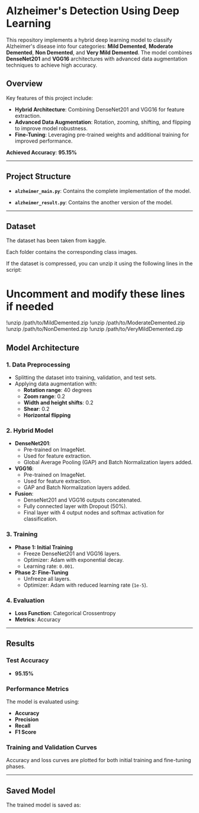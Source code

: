 # Alzheimer's Detection Using Deep Learning

This repository implements a hybrid deep learning model to classify Alzheimer's disease into four categories: **Mild Demented**, **Moderate Demented**, **Non Demented**, and **Very Mild Demented**. The model combines **DenseNet201** and **VGG16** architectures with advanced data augmentation techniques to achieve high accuracy.

## Overview

Key features of this project include:
- **Hybrid Architecture**: Combining DenseNet201 and VGG16 for feature extraction.
- **Advanced Data Augmentation**: Rotation, zooming, shifting, and flipping to improve model robustness.
- **Fine-Tuning**: Leveraging pre-trained weights and additional training for improved performance.

**Achieved Accuracy**: **95.15%**

---

## Project Structure

- **`alzheimer_main.py`**: Contains the complete implementation of the model.

- **`alzheimer_result.py`**: Contains the another version of the model.

---

## Dataset

The dataset has been taken from kaggle.

Each folder contains the corresponding class images.

If the dataset is compressed, you can unzip it using the following lines in the script:

# Uncomment and modify these lines if needed
!unzip /path/to/MildDemented.zip
!unzip /path/to/ModerateDemented.zip
 !unzip /path/to/NonDemented.zip
 !unzip /path/to/VeryMildDemented.zip

## Model Architecture

### 1. Data Preprocessing
- Splitting the dataset into training, validation, and test sets.
- Applying data augmentation with:
  - **Rotation range**: 40 degrees
  - **Zoom range**: 0.2
  - **Width and height shifts**: 0.2
  - **Shear**: 0.2
  - **Horizontal flipping**

### 2. Hybrid Model
- **DenseNet201**:
  - Pre-trained on ImageNet.
  - Used for feature extraction.
  - Global Average Pooling (GAP) and Batch Normalization layers added.
- **VGG16**:
  - Pre-trained on ImageNet.
  - Used for feature extraction.
  - GAP and Batch Normalization layers added.
- **Fusion**:
  - DenseNet201 and VGG16 outputs concatenated.
  - Fully connected layer with Dropout (50%).
  - Final layer with 4 output nodes and softmax activation for classification.

### 3. Training
- **Phase 1: Initial Training**
  - Freeze DenseNet201 and VGG16 layers.
  - Optimizer: Adam with exponential decay.
  - Learning rate: `0.001`.
- **Phase 2: Fine-Tuning**
  - Unfreeze all layers.
  - Optimizer: Adam with reduced learning rate (`1e-5`).

### 4. Evaluation
- **Loss Function**: Categorical Crossentropy
- **Metrics**: Accuracy

---

## Results

### Test Accuracy
- **95.15%**

### Performance Metrics
The model is evaluated using:
- **Accuracy**
- **Precision**
- **Recall**
- **F1 Score**

### Training and Validation Curves
Accuracy and loss curves are plotted for both initial training and fine-tuning phases.

---

## Saved Model
The trained model is saved as:


